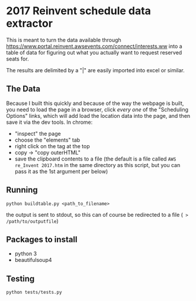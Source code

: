# 2017 Reinvent schedule data extractor
This is meant to turn the data available through https://www.portal.reinvent.awsevents.com/connect/interests.ww into a table of data for figuring out what you actually want to request reserved seats for.

The results are delimited by a "|" are easily imported into excel or similar.

## The Data
Because I built this quickly and because of the way the webpage is built, you need to load the page in a browser, click *every one* of the "Scheduling Options" links, which will add load the location data into the page, and then save it via the dev tools.
In chrome:
- "inspect" the page
- choose the "elements" tab
- right click on the <html> tag at the top
- copy -> "copy outerHTML"
- save the clipboard contents to a file (the default is a file called `AWS re_Invent 2017.htm` in the same directory as this script, but you can pass it as the 1st argument per below)


## Running
```
python buildtable.py <path_to_filename>
```
the output is sent to stdout, so this can of course be redirected to a file (` > /path/to/outputfile`)

## Packages to install

- python 3
- beautifulsoup4

## Testing

```
python tests/tests.py
```
